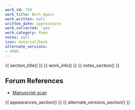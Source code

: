 ```yaml
---
work_id: 758
work_title: Born Again
work_written: null
written_date: approximate
work_collected: 'yes'
work_category: Poem
notes: null
icon: material/book
alternate_versions:
- 4886
---
```


{{ section_title() }}
{{ work_info() }}
{{ notes_section() }}
## Forum References
- [Manuscript scan](https://bukowskiforum.com/threads/poor-pound-ouch.7758/#post-128575)

{{ appearances_section() }}
{{ alternate_versions_section() }}